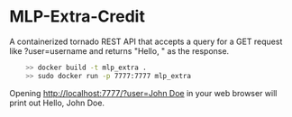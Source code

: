 # MLP-Extra-Credit

A containerized tornado REST API that accepts a query for a GET request like ?user=username and returns "Hello, <username>" as the response.

``` bash
    >> docker build -t mlp_extra .
    >> sudo docker run -p 7777:7777 mlp_extra
```
Opening [http://localhost:7777/?user=John Doe](http://localhost:7777/?user=John%20Doe) in your web browser will print out Hello, John Doe.


